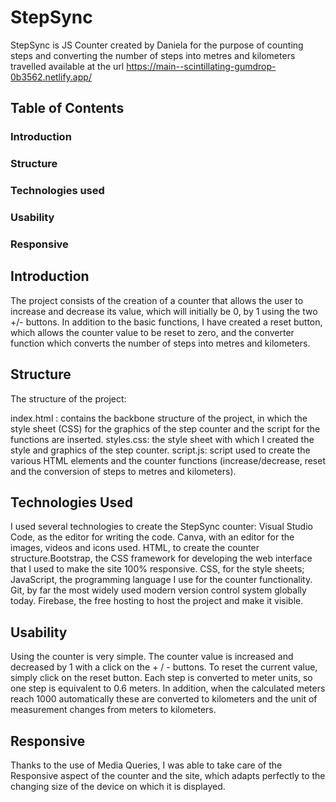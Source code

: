 # StepSync
StepSync is JS Counter created by Daniela for the purpose of counting steps and converting the number of steps into metres and kilometers travelled
available at the url https://main--scintillating-gumdrop-0b3562.netlify.app/

## Table of Contents
### Introduction
### Structure
### Technologies used
### Usability
### Responsive

## Introduction
The project consists of the creation of a counter that allows the user to increase and decrease its value, which will initially be 0, by 1 using the two +/- buttons.
In addition to the basic functions, I have created a reset button, which allows the counter value to be reset to zero, and the converter function which converts the number of steps into metres and kilometers.

## Structure
The structure of the project:

index.html : contains the backbone structure of the project, in which the style sheet (CSS) for the graphics of the step counter and the script for the functions are inserted.
styles.css: the style sheet with which I created the style and graphics of the step counter.
script.js: script used to create the various HTML elements and the counter functions (increase/decrease, reset and the conversion of steps to metres and kilometers).

## Technologies Used
I used several technologies to create the StepSync counter:
Visual Studio Code, as the editor for writing the code.
Canva, with an editor for the images, videos and icons used.
HTML, to create the counter structure.Bootstrap, the CSS framework for developing the web interface that I used to make the site 100% responsive.
CSS, for the style sheets;
JavaScript, the programming language I use for the counter functionality.
Git, by far the most widely used modern version control system globally today.
Firebase, the free hosting to host the project and make it visible.

## Usability
Using the counter is very simple. The counter value is increased and decreased by 1 with a click on the + / - buttons. To reset the current value, simply click on the reset button.
Each step is converted to meter units, so one step is equivalent to 0.6 meters.
In addition, when the calculated meters reach 1000 automatically these are converted to kilometers and the unit of measurement changes from meters to kilometers.

## Responsive
Thanks to the use of Media Queries, I was able to take care of the Responsive aspect of the counter and the site, which adapts perfectly to the changing size of the device on which it is displayed.
